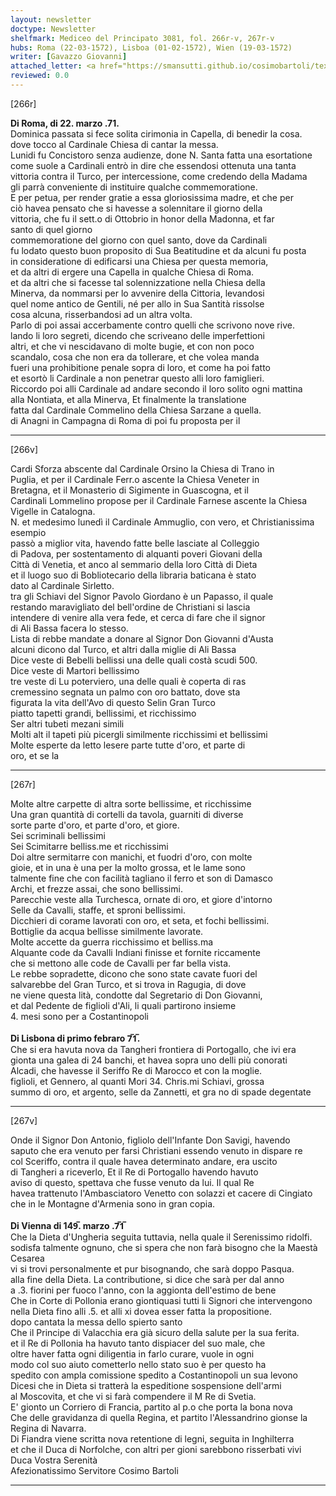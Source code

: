```yaml
---
layout: newsletter
doctype: Newsletter
shelfmark: Mediceo del Principato 3081, fol. 266r-v, 267r-v
hubs: Roma (22-03-1572), Lisboa (01-02-1572), Wien (19-03-1572)
writer: [Gavazzo Giovanni]
attached_letter: <a href="https://smansutti.github.io/cosimobartoli/texts/TBD/">TBD</a>
reviewed: 0.0
---
```


[266r]  
  
  
<strong>Di Roma, di 22. marzo .71.</strong>  
Dominica passata si fece solita cirimonia in Capella, di benedir la cosa.  
dove tocco al Cardinale Chiesa di cantar la messa.  
Lunidi fu Concistoro senza audienze, done N. Santa fatta una esortatione  
come suole a Cardinali entrò in dire che essendosi ottenuta una tanta  
vittoria contra il Turco, per intercessione, come credendo della Madama  
gli parrà conveniente di instituire qualche commemoratione.  
E per petua, per render gratie a essa gloriosissima madre, et che per  
ciò havea pensato che si havesse a solennitare il giorno della  
vittoria, che fu il sett.o di Ottobrio in honor della Madonna, et far  
santo di quel giorno  
commemoratione del giorno con quel santo, dove da Cardinali  
fu lodato questo buon proposito di Sua Beatitudine et da alcuni fu posta  
in consideratione di edificarsi una Chiesa per questa memoria,  
et da altri di ergere una Capella in qualche Chiesa di Roma.  
et da altri che si facesse tal solennizzatione nella Chiesa della  
Minerva, da nommarsi per lo avvenire della Cittoria, levandosi  
quel nome antico de Gentili, né per allo in Sua Santità rissolse  
cosa alcuna, risserbandosi ad un altra volta.  
Parlo di poi assai accerbamente contro quelli che scrivono nove rive.  
lando li loro segreti, dicendo che scriveano delle imperfettioni  
altri, et che vi nescidavano di molte bugie, et con non poco  
scandalo, cosa che non era da tollerare, et che volea manda  
fueri una prohibitione penale sopra di loro, et come ha poi fatto  
et esortò li Cardinale a non penetrar questo alli loro famiglieri.  
Riccordo poi alli Cardinale ad andare secondo il loro solito ogni mattina  
alla Nontiata, et alla Minerva, Et finalmente la translatione  
fatta dal Cardinale Commelino della Chiesa Sarzane a quella.  
di Anagni in Campagna di Roma di poi fu proposta per il  
  
---  

[266v]  
  
  
Cardi Sforza abscente dal Cardinale Orsino la Chiesa di Trano in  
Puglia, et per il Cardinale Ferr.o ascente la Chiesa Veneter in  
Bretagna, et il Monasterio di Sigimente in Guascogna, et il  
Cardinali Lommelino propose per il Cardinale Farnese ascente la Chiesa  
Vigelle in Catalogna.  
N. et medesimo lunedì il Cardinale Ammuglio, con vero, et Christianissima esempio  
passò a miglior vita, havendo fatte belle lasciate al Colleggio  
di Padova, per sostentamento di alquanti poveri Giovani della  
Città di Venetia, et anco al semmario della loro Città di Dieta  
et il luogo suo di Bobliotecario della libraria baticana è stato  
dato al Cardinale Sirletto.  
tra gli Schiavi del Signor Pavolo Giordano è un Papasso, il quale  
restando maravigliato del bell'ordine de Christiani si lascia  
intendere di venire alla vera fede, et cerca di fare che il signor  
di Ali Bassa facera lo stesso.  
Lista di rebbe mandate a donare al Signor Don Giovanni d'Austa  
alcuni dicono dal Turco, et altri dalla miglie di Ali Bassa  
Dice veste di Bebelli bellissi una delle quali costà scudi 500.  
Dice veste di Martori bellissimo  
tre veste di Lu poterviero, una delle quali è coperta di ras  
cremessino segnata un palmo con oro battato, dove sta  
figurata la vita dell'Avo di questo Selin Gran Turco  
piatto tapetti grandi, bellissimi, et ricchissimo  
Ser altri tubeti mezani simili  
Molti alt il tapeti più picergli similmente ricchissimi et bellissimi  
Molte esperte da letto lesere parte tutte d'oro, et parte di  
oro, et se la  
  
---  

[267r]  
  
  
Molte altre carpette di altra sorte bellissime, et ricchissime  
Una gran quantità di cortelli da tavola, guarniti di diverse  
sorte parte d'oro, et parte d'oro, et giore.  
Sei scriminali bellissimi  
Sei Scimitarre belliss.me et ricchissimi  
Doi altre sermitarre con manichi, et fuodri d'oro, con molte  
gioie, et in una è una per la molto grossa, et le lame sono  
talmente fine che con facilità tagliano il ferro et son di Damasco  
Archi, et frezze assai, che sono bellissimi.  
Parecchie veste alla Turchesca, ornate di oro, et giore d'intorno  
Selle da Cavalli, staffe, et sproni bellissimi.  
Dicchieri di corame lavorati con oro, et seta, et fochi bellissimi.  
Bottiglie da acqua bellisse similmente lavorate.  
Molte accette da guerra ricchissimo et belliss.ma  
Alquante code da Cavalli Indiani finisse et fornite riccamente  
che si mettono alle code de Cavalli per far bella vista.  
Le rebbe sopradette, dicono che sono state cavate fuori del  
salvarebbe del Gran Turco, et si trova in Ragugia, di dove  
ne viene questa lità, condotte dal Segretario di Don Giovanni,  
et dal Pedente de figlioli d'Ali, li quali partirono insieme  
4. mesi sono per a Costantinopoli  
<br/><strong>Di Lisbona di primo febraro 7̅1̅.</strong>  
Che si era havuta nova da Tangheri frontiera di Portogallo, che ivi era  
gionta una galea di 24 banchi, et havea sopra uno delli più conorati  
Alcadi, che havesse il Seriffo Re di Marocco et con la moglie.  
figlioli, et Gennero, al quanti Mori 34. Chris.mi Schiavi, grossa  
summo di oro, et argento, selle da Zannetti, et gra no di spade degentate  
  
---  

[267v]  
  
  
Onde il Signor Don Antonio, figliolo dell'Infante Don Savigi, havendo  
saputo che era venuto per farsi Christiani essendo venuto in dispare re  
col Sceriffo, contra il quale havea determinato andare, era uscito  
di Tangheri a riceverlo, Et il Re di Portogallo havendo havuto  
aviso di questo, spettava che fusse venuto da lui. Il qual Re  
havea trattenuto l'Ambasciatoro Venetto con solazzi et cacere di Cingiato  
che in le Montagne d'Armenia sono in gran copia.  
<br/><strong>Di Vienna di 149̅. marzo .7̅1̅</strong>  
Che la Dieta d'Ungheria seguita tuttavia, nella quale il Serenissimo ridolfi.  
sodisfa talmente ognuno, che si spera che non farà bisogno che la Maestà Cesarea  
vi si trovi personalmente et pur bisognando, che sarà doppo Pasqua.  
alla fine della Dieta. La contributione, si dice che sarà per dal anno  
a .3. fiorini per fuoco l'anno, con la aggionta dell'estimo de bene  
Che in Corte di Pollonia erano giontiquasi tutti li Signori che intervengono  
nella Dieta fino alli .5. et alli xi dovea esser fatta la propositione.  
dopo cantata la messa dello spierto santo  
Che il Principe di Valacchia era già sicuro della salute per la sua ferita.  
et il Re di Pollonia ha havuto tanto dispiacer del suo male, che  
oltre haver fatta ogni diligentia in farlo curare, vuole in ogni  
modo col suo aiuto cometterlo nello stato suo è per questo ha  
spedito con ampla comissione spedito a Costantinopoli un sua levono  
Dicesi che in Dieta si tratterà la espeditione sospensione dell'armi  
al Moscovita, et che vi si farà compendere il M Re di Svetia.  
E' gionto un Corriero di Francia, partito al p.o che porta la bona nova  
Che delle gravidanza di quella Regina, et partito l'Alessandrino gionse la Regina di Navarra.  
Di Fiandra viene scritta nova retentione di legni, seguita in Inghilterra  
et che il Duca di Norfolche, con altri per gioni sarebbono risserbati vivi  
Duca Vostra Serenità  
Afezionatissimo Servitore Cosimo Bartoli  
  
---  

